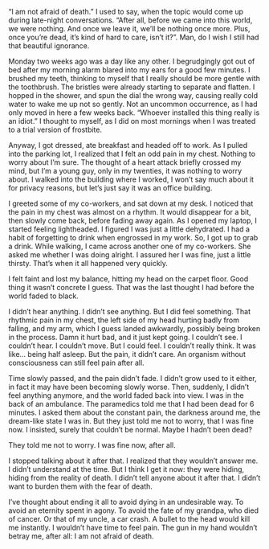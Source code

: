 “I am not afraid of death.” I used to say, when the topic would come up during late-night conversations. “After all, before we came into this world, we were nothing. And once we leave it, we’ll be nothing once more. Plus, once you’re dead, it’s kind of hard to care, isn’t it?”. Man, do I wish I still had that beautiful ignorance. 

Monday two weeks ago was a day like any other. I begrudgingly got out of bed after my morning alarm blared into my ears for a good few minutes. I brushed my teeth, thinking to myself that I really should be more gentle with the toothbrush. The bristles were already starting to separate and flatten. I hopped in the shower, and spun the dial the wrong way, causing really cold water to wake me up not so gently. Not an uncommon occurrence, as I had only moved in here a few weeks back. “Whoever installed this thing really is an idiot.” I thought to myself, as I did on most mornings when I was treated to a trial version of frostbite.

Anyway, I got dressed, ate breakfast and headed off to work. As I pulled into the parking lot, I realized that I felt an odd pain in my chest. Nothing to worry about I’m sure. The thought of a heart attack briefly crossed my mind, but I’m a young guy, only in my twenties, it was nothing to worry about. I walked into the building where I worked, I won’t say much about it for privacy reasons, but let’s just say it was an office building. 

I greeted some of my co-workers, and sat down at my desk. I noticed that the pain in my chest was almost on a rhythm. It would disappear for a bit, then slowly come back, before fading away again. As I opened my laptop, I started feeling lightheaded. I figured I was just a little dehydrated. I had a habit of forgetting to drink when engrossed in my work. So, I got up to grab a drink. While walking, I came across another one of my co-workers. She asked me whether I was doing alright. I assured her I was fine, just a little thirsty. That’s when it all happened very quickly.

I felt faint and lost my balance, hitting my head on the carpet floor. Good thing it wasn’t concrete I guess. That was the last thought I had before the world faded to black.

I didn’t hear anything. I didn’t see anything. But I did feel something. That rhythmic pain in my chest, the left side of my head hurting badly from falling, and my arm, which I guess landed awkwardly, possibly being broken in the process. Damn it hurt bad, and it just kept going. I couldn’t see. I couldn’t hear. I couldn’t move. But I could feel. I couldn’t really think. It was like… being half asleep. But the pain, it didn’t care. An organism without consciousness can still feel pain after all.

Time slowly passed, and the pain didn’t fade. I didn’t grow used to it either, in fact it may have been becoming slowly worse. Then, suddenly, I didn’t feel anything anymore, and the world faded back into view. I was in the back of an ambulance. The paramedics told me that I had been dead for 6 minutes. I asked them about the constant pain, the darkness around me, the dream-like state I was in. But they just told me not to worry, that I was fine now. I insisted, surely that couldn’t be normal. Maybe I hadn’t been dead?

They told me not to worry. I was fine now, after all.

I stopped talking about it after that. I realized that they wouldn’t answer me. I didn’t understand at the time. But I think I get it now: they were hiding, hiding from the reality of death. I didn’t tell anyone about it after that. I didn’t want to burden them with the fear of death. 

I’ve thought about ending it all to avoid dying in an undesirable way. To avoid an eternity spent in agony. To avoid the fate of my grandpa, who died of cancer. Or that of my uncle, a car crash. A bullet to the head would kill me instantly. I wouldn’t have time to feel pain. The gun in my hand wouldn’t betray me, after all: I am not afraid of death.